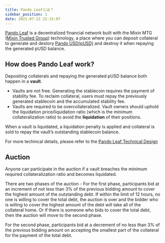 ```yaml
---
title: Pando Leafとは？
sidebar_position: 1
date: 2021-07-22 22:33:07
---
```


[Pando Leaf](https://leaf.pando.im) is a decentralized financial network built with the Mixin MTG ([Mixin Trusted Group](https://developers.mixin.one/document/mainnet/mtg/exchange)) technology, a place where you can deposit collateral to generate and destory [Pando USD(pUSD)](./pusd) and destroy it when repaying the generated pUSD balance.

## How does Pando Leaf work?

Depositing collaterals and repaying the generated pUSD balance both happen in a **vault**.

- Vaults are not free. Generating the stablecoin requires the payment of stability fee. To reclaim collateral, users must repay the previously generated stablecoin and the accumulated stability fee.
- Vaults are required to be overcollateralized. Vault owners should uphold the liquidation price/liquidation ratio (which is the minimum collateralization ratio) to avoid the **liquidation** of their positions.

When a vault is liquidated, a liquidation penalty is applied and collateral is sold to repay the vault’s outstanding stablecoin balance.

For more techincal details, please refer to the [Pando Leaf Technical Design](/developer/leaf/design)

## Auction

Anyone can participate in the auction if a vault breaches the minimum required collateralization ratio and becomes liquidated.

There are two phases of the auction - For the first phase, participants bid at an increment of not less than 3% of the previous bidding amount to cover the highest amount of the outstanding debt. If within the limit of 12 hours, no one is willing to cover the total debt, the auction is over and the bidder who is willing to cover the highest amount of the debt will take all of the collateral home. Or if there is someone who bids to cover the total debt, then the auction will move to the second phase.

For the second phase, participants bid at a decrement of no less than 3% of the previous bidding amount on accepting the smallest part of the collateral for the payment of the total debt.






